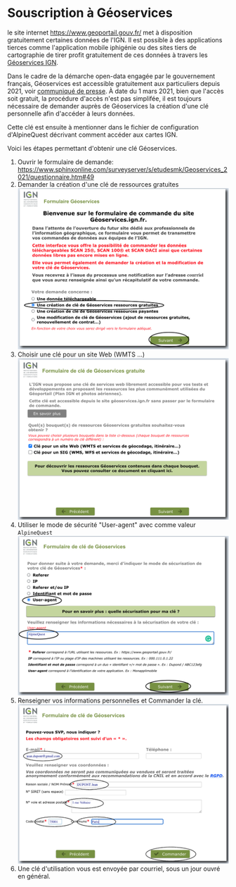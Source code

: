 # Souscription à Géoservices

le site internet https://www.geoportail.gouv.fr/ met à disposition gratuitement certaines données de l'IGN. Il est possible à des applications tierces comme l'application mobile iphigénie ou des sites tiers de cartographie de tirer profit gratuitement de ces données à travers les [Géoservices IGN](https://geoservices.ign.fr/).

Dans le cadre de la démarche open-data engagée par le gouvernement français, Géoservices est accessible gratuitement aux particuliers depuis 2021, voir [communiqué de presse](https://www.ign.fr/sites/default/files/2020-12/cp_gratuite_donnees_2020.pdf). À date du 1 mars 2021, bien que l'accès soit gratuit, la procédure d'accès n'est pas simplifée, il est toujours nécessaire de demander auprès de Géoservices la création d'une clé personnelle afin d'accéder à leurs données.

Cette clé est ensuite à mentionner dans le fichier de configuration d'AlpineQuest décrivant comment accéder aux cartes IGN.

Voici les étapes permettant d'obtenir une clé Géoservices.

1. Ouvrir le formulaire de demande: https://www.sphinxonline.com/surveyserver/s/etudesmk/Geoservices_2021/questionnaire.htm#49
1. Demander la création d'une clé de ressources gratuites 
    ![formulaire-geoservices](./images/geoservices-form-1.png)
1. Choisir une clé pour un site Web (WMTS ...)
    ![formulaire-geoservices](./images/geoservices-form-2.png)
1. Utiliser le mode de sécurité "User-agent" avec comme valeur `AlpineQuest`
    ![formulaire-geoservices](./images/geoservices-form-3.png)
1. Renseigner vos informations personnelles et Commander la clé.
    ![formulaire-geoservices](./images/geoservices-form-4.png)
1. Une clé d'utilisation vous est envoyée par courriel, sous un jour ouvré en général.
